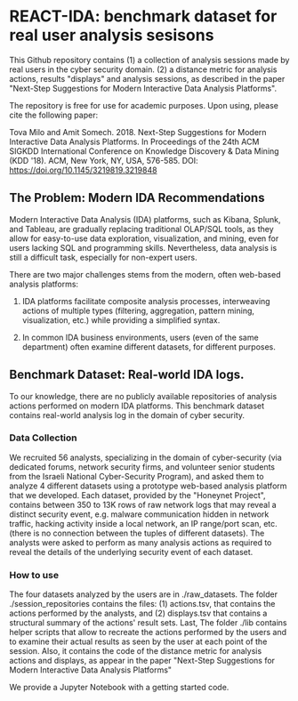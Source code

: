 # REACT-IDA: benchmark dataset for real user analysis sesisons 
This Github repository contains (1) a collection of analysis sessions made by real users in the cyber security domain.
(2) a distance metric for analysis actions, results "displays" and analysis sessions, as described in the paper "Next-Step Suggestions for Modern Interactive Data Analysis Platforms".

The repository is free for use for academic purposes.
Upon using, please cite the following paper:

Tova Milo and Amit Somech. 2018. Next-Step Suggestions for Modern Interactive Data Analysis Platforms. In Proceedings of the 24th ACM SIGKDD International Conference on Knowledge Discovery & Data Mining (KDD '18). ACM, New York, NY, USA, 576-585. DOI: https://doi.org/10.1145/3219819.3219848

## The Problem: Modern IDA Recommendations
Modern Interactive Data Analysis (IDA) platforms, such as Kibana,
Splunk, and Tableau, are gradually replacing traditional OLAP/SQL
tools, as they allow for easy-to-use data exploration,
visualization, and mining, even for users lacking SQL and
programming skills. Nevertheless, data analysis is still a difficult
task, especially for non-expert users.

There are two major challenges stems from the modern, often web-based analysis platforms:
1. IDA platforms facilitate composite analysis processes,
interweaving actions of  multiple types (filtering,
aggregation, pattern mining, visualization, etc.) while providing a
simplified syntax. 

2. In common IDA business environments, users (even of the same
department) often examine different datasets, for different
purposes. 


## Benchmark Dataset: Real-world IDA logs.
To our knowledge, there are no publicly available repositories of analysis actions performed on modern IDA platforms.
This benchmark dataset contains real-world analysis log in the domain of cyber security.

### Data Collection
We recruited 56 analysts, specializing in the domain of cyber-security (via dedicated forums, network security firms, and volunteer senior students from the Israeli National Cyber-Security Program), and asked them to analyze 4 different datasets using a prototype web-based analysis platform that we developed.
Each dataset, provided by the "Honeynet Project", contains between 350 to 13K rows of raw network logs that may reveal a distinct security event, e.g. malware communication hidden in network traffic, hacking activity inside a local network, an IP range/port scan, etc. (there is no connection between the tuples of different datasets).
The analysts were asked to perform as many analysis actions as required to reveal the details of the underlying security event of each dataset.

### How to use
The four datasets analyzed by the users are in ./raw_datasets.
The folder ./session_repositories contains the files: (1) actions.tsv, that contains the actions performed by the analysts, and (2) displays.tsv that contains a structural summary of the actions' result sets. 
Last, The folder ./lib contains helper scripts that allow to recreate the actions performed by the users and to examine their actual results as seen by the user at each point of the session.
Also, it contains the code of the distance metric for analysis actions and displays, as appear in the paper "Next-Step Suggestions for Modern Interactive Data Analysis Platforms"

We provide a Jupyter Notebook with a getting started code. 

 

